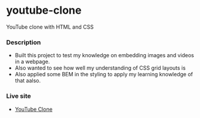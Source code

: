 # youtube-clone
YouTube clone with HTML and CSS

### Description
* Built this project to test my knowledge on embedding images and videos in a webpage. 
* Also wanted to see how well my understanding of CSS grid layouts is
* Also applied some BEM in the styling to apply my learning knowledge of that aalso.

### Live site
* [YouTube Clone](https://dancarl857.github.io/youtube-clone/)
